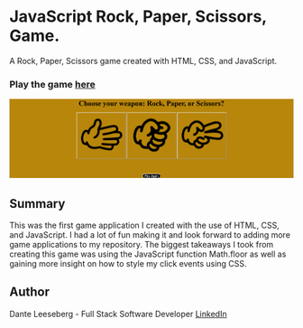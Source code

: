 # JavaScript Rock, Paper, Scissors, Game. 

A Rock, Paper, Scissors game created with HTML, CSS, and JavaScript. 

### Play the game [here](https://iceeeberg.github.io/Rock-Paper-Scissors/)

![RPS](RPS.png)

## Summary 

This was the first game application I created with the use of HTML, CSS, and JavaScript. I had a lot of fun making it and look forward to adding more game applications to my repository. The biggest takeaways I took from creating this game was using  the JavaScript function Math.floor as well as gaining more insight on how to style my click events using CSS. 

## Author 

Dante Leeseberg - Full Stack Software Developer [LinkedIn](https://www.linkedin.com/in/dante-leeseberg-bba05883/)
